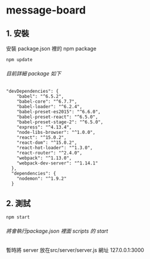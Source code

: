 # message-board
## 1. 安裝
安裝 package.json 裡的 npm package
```
npm update
```
###### 目前詳細 package 如下
```
"devDependencies": {
    "babel": "^6.5.2",
    "babel-core": "^6.7.7",
    "babel-loader": "^6.2.4",
    "babel-preset-es2015": "^6.6.0",
    "babel-preset-react": "^6.5.0",
    "babel-preset-stage-2": "^6.5.0",
    "express": "^4.13.4",
    "node-libs-browser": "^1.0.0",
    "react": "^15.0.2",
    "react-dom": "^15.0.2",
    "react-hot-loader": "^1.3.0",
    "react-router": "^2.4.0",
    "webpack": "^1.13.0",
    "webpack-dev-server": "^1.14.1"
  },
  "dependencies": {
    "nodemon": "^1.9.2"
  }
```
  
## 2. 測試
```
npm start
```
###### 將會執行package.json 裡面 scripts 的 start

暫時將 server 放在src/server/server.js
網址 127.0.0.1:3000

